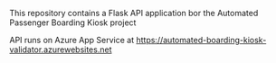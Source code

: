 This repository contains a Flask API application bor the Automated Passenger Boarding Kiosk project

API runs on Azure App Service at https://automated-boarding-kiosk-validator.azurewebsites.net